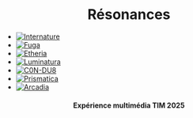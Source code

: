 <h1 style="text-align: center;"> Résonances</h1>

* [![Internature](https://placehold.co/600x400?text=Internature)](https://tprangers.github.io/internature/#/)
* [![Fuga](https://placehold.co/600x400?text=Fuga)](https://escapism-fuga.github.io/Fuga/#/)
* [![Etheria](https://placehold.co/600x400?text=Etheria)](https://ethereal-creators.github.io/Etheria/#/)
* [![Luminatura](https://placehold.co/600x400?text=Luminatura)](https://miaou-mafia.github.io/projet-luminatura/#/)
* [![C0N-DU8](https://placehold.co/600x400?text=C0N-DU8)](https://gearshift-games.github.io/Web-C0N-DU8/#/)
* [![Prismatica](https://placehold.co/600x400?text=Prismatica)](https://pootpookies.github.io/Prismatica/#/)
* [![Arcadia](https://placehold.co/600x400?text=Arcadia)](https://cousi-cousa.github.io/Arcadia/#/)

<h4 style="text-align: center;"> Expérience multimédia TIM 2025</h4>